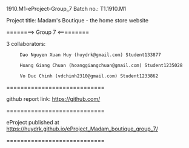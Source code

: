 1910.M1-eProject-Group_7 Batch no.: T1.1910.M1

Project title: Madam's Boutique - the home store website

========> Group 7 <=========

3 collaborators:

         Dao Nguyen Xuan Huy (huydrk@gmail.com) Student133877

         Hoang Giang Chuan (hoanggiangchuan@gmail.com) Student1235028
         
         Vo Duc Chinh (vdchinh2310@gmail.com) Student1233862

============================

github report link: https://github.com/

============================

eProject published at https://huydrk.github.io/eProject_Madam_boutique_group_7/

============================
